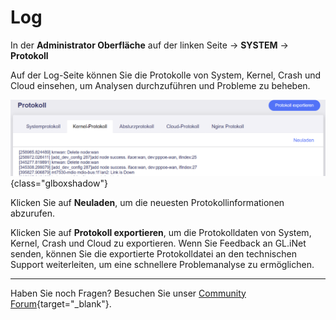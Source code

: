 # Log

In der **Administrator Oberfläche** auf der linken Seite -> **SYSTEM** -> **Protokoll**

Auf der Log-Seite können Sie die Protokolle von System, Kernel, Crash und Cloud einsehen, um Analysen durchzuführen und Probleme zu beheben.

![Log-Seite](./log_01.png){class="glboxshadow"}

Klicken Sie auf **Neuladen**, um die neuesten Protokollinformationen abzurufen.

Klicken Sie auf **Protokoll exportieren**, um die Protokolldaten von System, Kernel, Crash und Cloud zu exportieren. Wenn Sie Feedback an GL.iNet senden, können Sie die exportierte Protokolldatei an den technischen Support weiterleiten, um eine schnellere Problemanalyse zu ermöglichen.

---

Haben Sie noch Fragen? Besuchen Sie unser [Community Forum](https://forum.gl-inet.com){target="_blank"}.